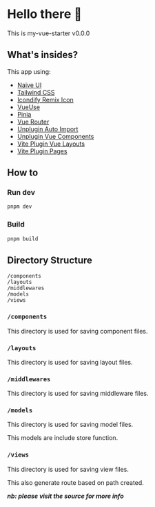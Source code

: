 # Hello there 👋

This is my-vue-starter v0.0.0

## What's insides?

This app using:

- [Naive UI](https://www.naiveui.com/)
- [Tailwind CSS](https://tailwindcss.com/)
- [Icondify Remix Icon](https://iconify.design/)
- [VueUse](https://vueuse.org/)
- [Pinia](https://pinia.vuejs.org/)
- [Vue Router](https://router.vuejs.org/)
- [Unplugin Auto Import](https://www.npmjs.com/package/unplugin-auto-import)
- [Unplugin Vue Components](https://www.npmjs.com/package/unplugin-vue-components)
- [Vite Plugin Vue Layouts](https://www.npmjs.com/package/vite-plugin-vue-layouts)
- [Vite Plugin Pages](https://www.npmjs.com/package/vite-plugin-pages)

## How to

### Run dev

```sh
pnpm dev
```

### Build

```sh
pnpm build
```

## Directory Structure

```text
/components
/layouts
/middlewares
/models
/views
```

### `/components`

This directory is used for saving component files.

### `/layouts`

This directory is used for saving layout files.

### `/middlewares`

This directory is used for saving middleware files.

### `/models`

This directory is used for saving model files.

This models are include store function.

### `/views`

This directory is used for saving view files.

This also generate route based on path created.

**_nb: please visit the source for more info_**

